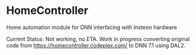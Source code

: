 HomeController
==============

Home automation module for DNN interfacing with Insteon hardware

Current Status: Not working, no ETA. Work in progress converting original code from https://homecontroller.codeplex.com/ to DNN 7.1 using DAL2.

